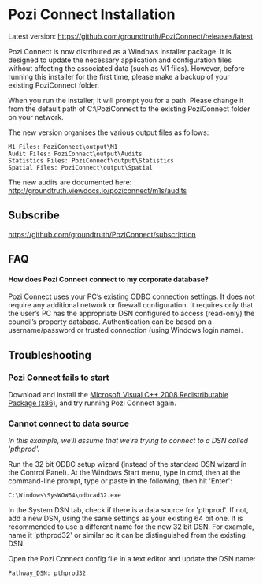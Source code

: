 # Pozi Connect Installation

Latest version:
https://github.com/groundtruth/PoziConnect/releases/latest

Pozi Connect is now distributed as a Windows installer package. It is designed to update the necessary application and configuration files without affecting the associated data (such as M1 files). However, before running this installer for the first time, please make a backup of your existing PoziConnect folder.

When you run the installer, it will prompt you for a path. Please change it from the default path of C:\PoziConnect to the existing PoziConnect folder on your network.

The new version organises the various output files as follows:

```
M1 Files: PoziConnect\output\M1
Audit Files: PoziConnect\output\Audits
Statistics Files: PoziConnect\output\Statistics
Spatial Files: PoziConnect\output\Spatial
```

The new audits are documented here:
http://groundtruth.viewdocs.io/poziconnect/m1s/audits


## Subscribe

https://github.com/groundtruth/PoziConnect/subscription

## FAQ

#### How does Pozi Connect connect to my corporate database?

Pozi Connect uses your PC’s existing ODBC connection settings. It does not require any additional network or firewall configuration. It requires only that the user’s PC has the appropriate DSN configured to access (read-only) the council’s property database. Authentication can be based on a username/password or trusted connection (using Windows login name).

## Troubleshooting

### Pozi Connect fails to start

Download and install the [Microsoft Visual C++ 2008 Redistributable Package (x86)](http://www.microsoft.com/downloads/details.aspx?FamilyID=9b2da534-3e03-4391-8a4d-074b9f2bc1bf&displaylang=en), and try running Pozi Connect again.

### Cannot connect to data source

*In this example, we'll assume that we're trying to connect to a DSN called 'pthprod'.*

Run the 32 bit ODBC setup wizard (instead of the standard DSN wizard in the Control Panel). At the Windows Start menu, type in cmd, then at the command-line prompt, type or paste in the following, then hit 'Enter':

`C:\Windows\SysWOW64\odbcad32.exe`

In the System DSN tab, check if there is a data source for 'pthprod'. If not, add a new DSN, using the same settings as your existing 64 bit one. It is recommended to use a different name for the new 32 bit DSN. For example, name it 'pthprod32' or similar so it can be distinguished from the existing DSN.

Open the Pozi Connect config file in a text editor and update the DSN name:

```
Pathway_DSN: pthprod32
```
